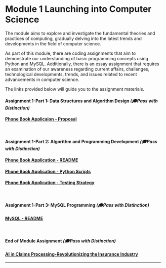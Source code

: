 # Module 1 Launching into Computer Science

The module aims to explore and investigate the fundamental theories and practices of computing, gradually delving into the latest trends and developments in the field of computer science.

As part of this module, there are coding assignments that aim to demonstrate our understanding of basic programming concepts using Python and MySQL. Additionally, there is an essay assignment that requires an examination of our awareness regarding current affairs, challenges, technological developments, trends, and issues related to recent advancements in computer science.

The links provided below will guide you to the assignment materials. 

#### Assignment 1-Part 1: Data Structures and Algorithm Design _(🎓Pass with Distinction)_
#### [Phone Book Applicaion - Proposal](https://helenhelene.github.io/eportfolio/pdf/Module01_Python_Proposal.pdf)
<br>

#### Assignment 1-Part 2: Algorithm and Programming Development _(🎓Pass with Distinction)_
#### [Phone Book Application - README](https://helenhelene.github.io/eportfolio/pdf/Module01_Python_README.pdf)
#### [Phone Book Application - Python Scripts](LCS_Assignment1_Part2_PhoneBook.md)
#### [Phone Book Application - Testing Strategy](https://helenhelene.github.io/eportfolio/pdf/Module01_Python_TestingStrategy.pdf)
<br>

#### Assignment 1-Part 3: MySQL Programming _(🎓Pass with Distinction)_
#### [MySQL - README](https://helenhelene.github.io/eportfolio/pdf/Module01_MySQL_README.pdf)
<br>

#### End of Module Assignment _(🎓Pass with Distinction)_
#### [AI in Claims Processing-Revolutionizing the Insurance Industry](https://helenhelene.github.io/eportfolio/pdf/Module01_AI_InsurClaims.pdf)

---

